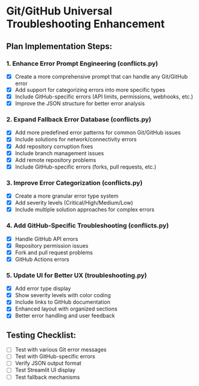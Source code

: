 # Git/GitHub Universal Troubleshooting Enhancement

## Plan Implementation Steps:

### 1. Enhance Error Prompt Engineering (conflicts.py)
- [x] Create a more comprehensive prompt that can handle any Git/GitHub error
- [x] Add support for categorizing errors into more specific types
- [x] Include GitHub-specific errors (API limits, permissions, webhooks, etc.)
- [x] Improve the JSON structure for better error analysis

### 2. Expand Fallback Error Database (conflicts.py)
- [x] Add more predefined error patterns for common Git/GitHub issues
- [x] Include solutions for network/connectivity errors
- [x] Add repository corruption fixes
- [x] Include branch management issues
- [x] Add remote repository problems
- [x] Include GitHub-specific errors (forks, pull requests, etc.)

### 3. Improve Error Categorization (conflicts.py)
- [x] Create a more granular error type system
- [x] Add severity levels (Critical/High/Medium/Low)
- [x] Include multiple solution approaches for complex errors

### 4. Add GitHub-Specific Troubleshooting (conflicts.py)
- [x] Handle GitHub API errors
- [x] Repository permission issues
- [x] Fork and pull request problems
- [x] GitHub Actions errors

### 5. Update UI for Better UX (troubleshooting.py)
- [x] Add error type display
- [x] Show severity levels with color coding
- [x] Include links to GitHub documentation
- [x] Enhanced layout with organized sections
- [x] Better error handling and user feedback

## Testing Checklist:
- [ ] Test with various Git error messages
- [ ] Test with GitHub-specific errors
- [ ] Verify JSON output format
- [ ] Test Streamlit UI display
- [ ] Test fallback mechanisms
